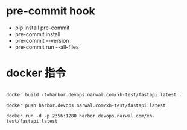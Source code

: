 

# pre-commit hook
- pip install pre-commit
- pre-commit install
- pre-commit --version
- pre-commit run --all-files

# docker 指令
```shell

docker build -t=harbor.devops.narwal.com/xh-test/fastapi:latest .

docker push harbor.devops.narwal.com/xh-test/fastapi:latest

docker run -d -p 2356:1280 harbor.devops.narwal.com/xh-test/fastapi:latest

```